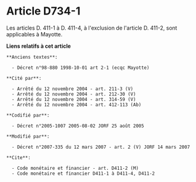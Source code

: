 # Article D734-1

Les articles D. 411-1 à D. 411-4, à l'exclusion de l'article D. 411-2, sont applicables à Mayotte.

**Liens relatifs à cet article**

	**Anciens textes**:

	  - Décret n°98-880 1998-10-01 art 2-1 (ecqc Mayotte)

	**Cité par**:

	  - Arrêté du 12 novembre 2004 - art. 211-3 (V)
	  - Arrêté du 12 novembre 2004 - art. 212-30 (V)
	  - Arrêté du 12 novembre 2004 - art. 314-59 (V)
	  - Arrêté du 12 novembre 2004 - art. 412-113 (Ab)

	**Codifié par**:

	  - Décret n°2005-1007 2005-08-02 JORF 25 août 2005

	**Modifié par**:

	  - Décret n°2007-335 du 12 mars 2007 - art. 2 (V) JORF 14 mars 2007

	**Cite**:

	  - Code monétaire et financier - art. D411-2 (M)
	  - Code monétaire et financier D411-1 à D411-4, D411-2
